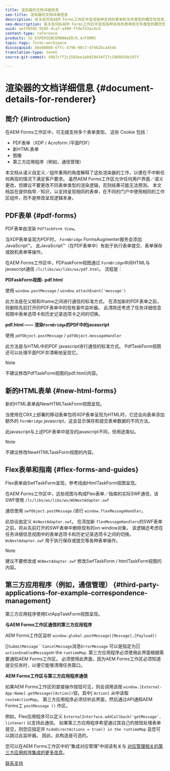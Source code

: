 ```yaml
---
title: 渲染器的文档详细信息
seo-title: 渲染器的文档详细信息
description: 有关如何在AEM Forms工作区中呈现各种支持的表单和文件类型的概念性信息。
seo-description: 有关如何在AEM Forms工作区中呈现各种支持的表单和文件类型的概念性信息。
uuid: ae3f0585-9105-4ca7-a490-ffdefd3ac8cd
content-type: reference
products: SG_EXPERIENCEMANAGER/6.4/FORMS
topic-tags: forms-workspace
discoiquuid: b6e88080-6ffc-4796-98c7-d7462bca454e
translation-type: tm+mt
source-git-commit: 49b7cff2c1583ee1eb929434f27c1989558e197f

---
```



# 渲染器的文档详细信息 {#document-details-for-renderer}

## 简介 {#introduction}

在AEM Forms工作区中，可无缝支持多个表单类型。 这些 Cookie 包括：

* PDF表单（XDP / Acroform /平面PDF）
* 新HTML表单
* 图像
* 第三方应用程序（例如，通信管理）

本文档从语义自定义／组件重用的角度解释了这些渲染器的工作，以便在不中断任何再现的情况下满足客户要求。 虽然AEM Forms工作区允许任何用户界面／语义更改，但建议不要更改不同表单类型的渲染逻辑，否则结果可能无法预测。 本文档旨在提供指导／知识，以支持呈现相同的表单，在不同的门户中使用相同的工作区组件，而不是修改呈现逻辑本身。

## PDF表单 {#pdf-forms}

PDF表单由渲染 `PdfTaskForm View`。

当XDP表单呈现为PDF时， `FormBridge` FormsAugmenter服务会添加JavaScript™。 此JavaScript™（在PDF表单中）有助于执行表单提交、表单保存或脱机表单等操作。

在AEM Forms工作区中，PDFaskForm视图通过 `FormBridge`中间HTML与javascript通信 `/lc/libs/ws/libs/ws/pdf.html`。 流程是：

**PDFaskForm视图- pdf.html**

使用 `window.postMessage` / `window.attachEvent('message')`

此方法是在父帧和iframe之间进行通信的标准方式。 在添加新的PDF表单之前，将删除先前打开的PDF表单中的现有事件监听器。 此清除还考虑了任务详细信息视图中表单选项卡和历史记录选项卡之间的切换。

**pdf.html —— 渲染`FormBridge`的PDF中的javascript**

使用 `pdfObject.postMessage` / `pdfObject.messageHandler`

此方法是与HTML中的PDF javascript进行通信的标准方式。 PdfTaskForm视图还可以处理平面PDF并清晰地呈现它。

>[!NOTE]
>
>不建议修改PdfTaskForm视图的pdf.html/内容。

## 新的HTML表单 {#new-html-forms}

新的HTML表单由NewHTMLTaskForm视图呈现。

当使用在CRX上部署的移动表单包将XDP表单呈现为HTML时，它还会向表单添加额外的 `FormBridge` javascript，这会显示保存和提交表单数据的不同方法。

此javascript与上述PDF表单中提及的javascript不同，但用途类似。

>[!NOTE]
>
>不建议修改NewHTMLTaskForm视图的内容。

## Flex表单和指南 {#flex-forms-and-guides}

Flex表单由SwfTaskForm呈现，参考线由HtmlTaskForm视图呈现。

在AEM Forms工作区中，这些视图与构成Flex表单／指南的实际SWF通信，该SWF使用 `/lc/libs/ws/libs/ws/WSNextAdapter.swf`

通信使用 `swfObject.postMessage` /进行 `window.flexMessageHandler`。

此协议由定义 `WsNextAdapter.swf`。 在添加新 `flexMessageHandlers`的SWF表单之前，将从先前打开的SWF表单中删除现有的on window对象。 该逻辑还考虑在任务详细信息视图中的表单选项卡和历史记录选项卡之间的切换。 `WsNextAdapter.swf` 用于执行保存或提交等各种表单操作。

>[!NOTE]
>
>建议不要修改或 `WSNextAdapter.swf` 修改SwfTaskForm / htmlTaskForm视图的内容。

## 第三方应用程序（例如，通信管理） {#third-party-applications-for-example-correspondence-management}

第三方应用程序使用ExtAppTaskForm视图呈现。

**与AEM Forms工作区通信的第三方应用程序**

AEM Forms工作区监听 `window.global.postMessage([Message],[Payload])`

[]`SubmitMessage``CancelMessage`消息`ErrorMessage` 可以是指定为||| `actionEnabledMessage`in the `runtimeMap`. 第三方应用程序必须使用此界面根据需要通知AEM Forms工作区。 必须使用此界面，因为AEM Forms工作区必须知道提交任务时，以便它能够清理任务窗口。

**AEM Forms工作区与第三方应用程序通信**

如果AEM Forms工作区的直接操作按钮可见，则会调用该按 `window.[External-App-Name].getMessage([Action])`钮，其中[ `Action]` 从中读取 `routeActionMap`。 第三方应用程序必须侦听此界面，然后通过API通知AEM Forms工 `postMessage ()` 作区。

例如，Flex应用程序可以定义 `ExternalInterface.addCallback('getMessage', listener)` 以支持此通信。 如果第三方应用程序希望通过其自己的按钮处理表单提交，则您应指定并 `hideDirectActions = true() in the runtimeMap` 且您可以跳过此监听器。 因此，此构造是可选的。

您可以在AEM Forms工作区中的“集成对应管理”中阅读有关与 [对应管理相关的第三方应用程序集成的更多信息](/help/forms/using/integrating-correspondence-management-html-workspace.md)。


[联系支持](https://www.adobe.com/account/sign-in.supportportal.html)
